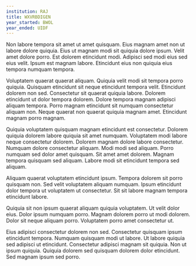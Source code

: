 ```yaml
---
institution: RAJ
title: WXVRBDIGEN
year_started: BWOL
year_ended: UIDF
---
```


Non labore tempora sit amet ut amet quisquam. Eius magnam amet non ut labore dolore quiquia. Eius ut magnam modi sit quiquia dolore ipsum. Velit amet dolore porro. Est dolorem etincidunt modi. Adipisci sed modi eius sed eius velit. Ipsum est magnam labore. Etincidunt eius non quiquia eius tempora numquam tempora.

Voluptatem quaerat quaerat aliquam. Quiquia velit modi sit tempora porro quiquia. Quisquam etincidunt sit neque etincidunt tempora velit. Etincidunt dolorem non sed. Consectetur sit quaerat quiquia labore. Dolorem etincidunt ut dolor tempora dolorem. Dolore tempora magnam adipisci aliquam tempora. Porro magnam etincidunt sit numquam consectetur aliquam non. Neque quaerat non quaerat quiquia magnam amet. Etincidunt magnam porro magnam.

Quiquia voluptatem quisquam magnam etincidunt est consectetur. Dolorem quiquia dolorem labore quiquia sit amet numquam. Voluptatem modi labore neque consectetur dolorem. Dolorem magnam dolore labore consectetur. Numquam dolore consectetur aliquam. Modi modi sed aliquam. Porro numquam sed dolor amet quisquam. Sit amet amet dolorem. Magnam tempora quisquam sed aliquam. Labore modi sit etincidunt tempora sed aliquam.

Aliquam quaerat voluptatem etincidunt ipsum. Tempora dolorem sit porro quisquam non. Sed velit voluptatem aliquam numquam. Ipsum etincidunt dolor tempora ut voluptatem ut consectetur. Sit sit labore magnam tempora etincidunt labore.

Quiquia sit non ipsum quaerat aliquam quiquia voluptatem. Ut velit dolor eius. Dolor ipsum numquam porro. Magnam dolorem porro ut modi dolorem. Dolor sit neque aliquam porro. Voluptatem porro amet consectetur ut.

Eius adipisci consectetur dolorem non sed. Consectetur quisquam ipsum etincidunt tempora. Numquam quisquam modi ut labore. Ut labore quiquia sed adipisci ut etincidunt. Consectetur adipisci magnam sit quiquia. Non ut ipsum quiquia. Quiquia dolorem sed quisquam dolorem dolor etincidunt. Sed magnam ipsum sed porro.
    